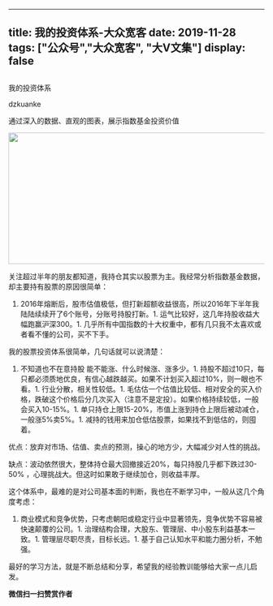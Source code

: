 
---
title:   我的投资体系-大众宽客
date: 2019-11-28
tags: ["公众号","大众宽客", "大V文集"]
display: false
---


## 



我的投资体系




dzkuanke




通过深入的数据、直观的图表，展示指数基金投资价值




<img class="rich_pages" data-croporisrc="https://mmbiz.qpic.cn/mmbiz_jpg/PKw3FQPmhIj9SgMbRJmvlmYTWy7cCsjlp1ne5QicIwdeNVvWSy0Yy2sicw5VujvtfJFXHHt6wibXtjMibHu1OibLmXA/0?wx_fmt=jpeg" data-cropx1="0" data-cropx2="1280" data-cropy1="338.9547038327526" data-cropy2="916.5156794425087" data-ratio="0.4515625" data-s="300,640" src="https://mmbiz.qpic.cn/mmbiz_jpg/PKw3FQPmhIjw3ERKLFl2rafSXLEOMtpOQBjCY36ThaK23uMibyC1H6NHLicCwicBAxI4jKcXW0Nu65VYtClS9pHew/640?wx_fmt=jpeg" data-type="jpeg" data-w="1280" style="width: 574px;height: 259px;"/>



关注超过半年的朋友都知道，我持仓其实以股票为主。我经常分析指数基金数据，却主要持有股票的原因很简单：


1. 2016年熔断后，股市估值极低，但打新超额收益很高，所以2016年下半年我陆陆续续开了6个账号，分账号持股打新。1. 运气比较好，这几年持股收益大幅跑赢沪深300。1. 几乎所有中国指数的十大权重中，都有几只我不太喜欢或者看不懂的公司，买不下手。


我的股票投资体系很简单，几句话就可以说清楚：
1. 不知道也不在意持股 能不能涨、什么时候涨、涨多少。1. 持股不超过10只，每只都必须质地优良，有信心越跌越买。如果不计划买入超过10%，则一眼也不看。1. 行业分散，相关性较低。1. 毛估估一个估值比较低、相对安全的买入价格，跌破这个价格后分几次买入（注意不是定投）。如果价格持续较低，一般会买入10-15%。1. 单只持仓上限15-20%，市值上涨到持仓上限后被动减仓，一般涨5%卖5%。1. 减持的钱用来加仓低估股票，如果找不到低估的，则囤着。


优点：放弃对市场、估值、卖点的预测，操心的地方少，大幅减少对人性的挑战。



缺点：波动依然很大，整体持仓最大回撤接近20%，每只持股几乎都下跌过30-50%&nbsp;，心理挑战大。但这时如果敢于继续加仓，则收益丰厚。



这个体系中，最难的是对公司基本面的判断，我也在不断学习中，一般从这几个角度考虑：
1. 商业模式和竞争优势，只考虑朝阳或稳定行业中显著领先，竞争优势不容易被快速颠覆的公司。1. 治理结构合理，大股东、管理层、中小股东利益基本一致。1. 管理层尽职尽责，目标长远。1. 基于自己认知水平和能力圈分析，不勉强。


最好的学习方法，就是不断总结和分享，希望我的经验教训能够给大家一点儿启发。


**微信扫一扫赞赏作者**













